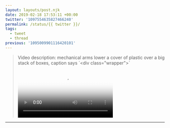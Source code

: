 ```yaml
---
layout: layouts/post.njk
date: 2019-02-18 17:53:11 +00:00
twitter: '1097554635827466240'
permalink: /status/{{ twitter }}/
tags: 
  - tweet
  - thread
previous: '1095009901116420101'
---
```


> <p class="sr-only">Video description: mechanical arms lower a cover of plastic over a big stack of boxes, caption says `&lt;div class="wrapper"&gt;`</p>
> 
> <video controls loop preload="metadata" poster="/img/DztMFLgUcAM2Kl9.jpg"><source src="/img/1097554635827466240-DztMFLgUcAM2Kl9.mp4">Your browser does not support the video tag.</video>

---
